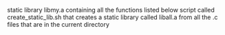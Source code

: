 static library libmy.a containing all the functions listed below
script called create_static_lib.sh that creates a static library called liball.a from all the .c files that are in the current directory
